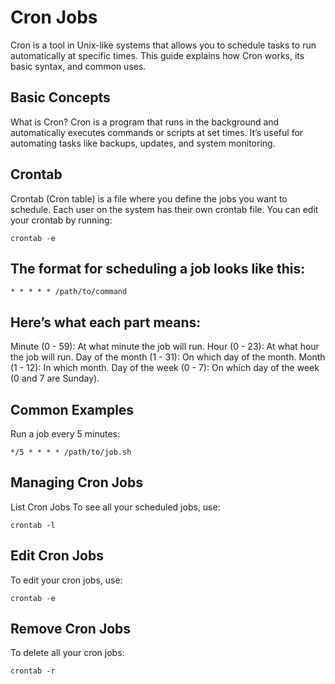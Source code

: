 # Cron Jobs
Cron is a tool in Unix-like systems that allows you to schedule tasks to run automatically at specific times. This guide explains how Cron works, its basic syntax, and common uses.

## Basic Concepts
What is Cron?
Cron is a program that runs in the background and automatically executes commands or scripts at set times. It’s useful for automating tasks like backups, updates, and system monitoring.

## Crontab
Crontab (Cron table) is a file where you define the jobs you want to schedule. Each user on the system has their own crontab file. You can edit your crontab by running:
```
crontab -e
```
## The format for scheduling a job looks like this:

```
* * * * * /path/to/command
```
## Here’s what each part means:
Minute (0 - 59): At what minute the job will run.
Hour (0 - 23): At what hour the job will run.
Day of the month (1 - 31): On which day of the month.
Month (1 - 12): In which month.
Day of the week (0 - 7): On which day of the week (0 and 7 are Sunday).

## Common Examples
Run a job every 5 minutes:
```
*/5 * * * * /path/to/job.sh
```
## Managing Cron Jobs
List Cron Jobs
To see all your scheduled jobs, use:
```
crontab -l
```
## Edit Cron Jobs
To edit your cron jobs, use:
```
crontab -e
```
## Remove Cron Jobs
To delete all your cron jobs:
```
crontab -r
```
